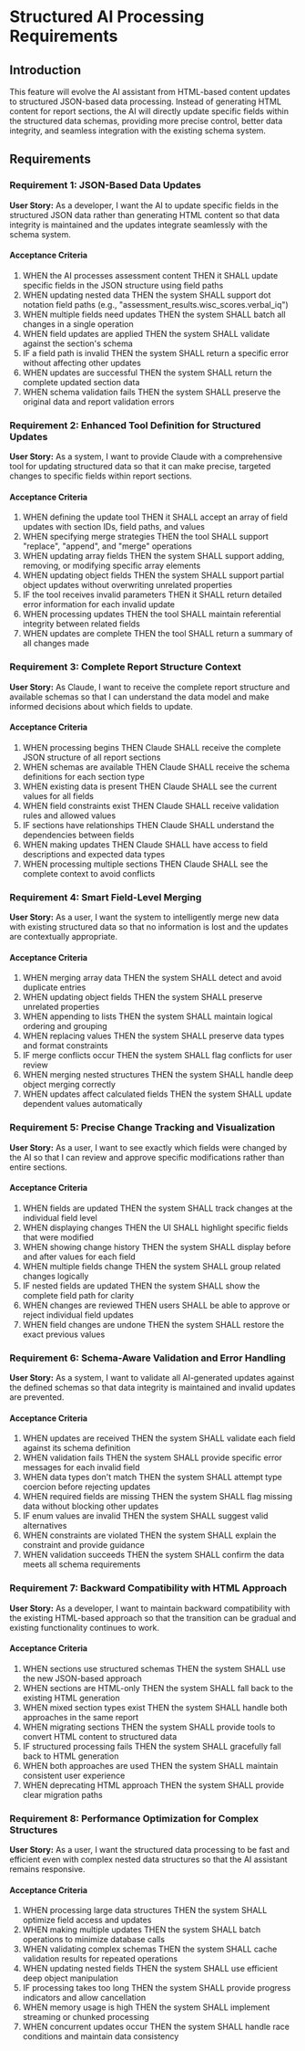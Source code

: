 # Structured AI Processing Requirements

## Introduction

This feature will evolve the AI assistant from HTML-based content updates to structured JSON-based data processing. Instead of generating HTML content for report sections, the AI will directly update specific fields within the structured data schemas, providing more precise control, better data integrity, and seamless integration with the existing schema system.

## Requirements

### Requirement 1: JSON-Based Data Updates

**User Story:** As a developer, I want the AI to update specific fields in the structured JSON data rather than generating HTML content so that data integrity is maintained and the updates integrate seamlessly with the schema system.

#### Acceptance Criteria

1. WHEN the AI processes assessment content THEN it SHALL update specific fields in the JSON structure using field paths
2. WHEN updating nested data THEN the system SHALL support dot notation field paths (e.g., "assessment_results.wisc_scores.verbal_iq")
3. WHEN multiple fields need updates THEN the system SHALL batch all changes in a single operation
4. WHEN field updates are applied THEN the system SHALL validate against the section's schema
5. IF a field path is invalid THEN the system SHALL return a specific error without affecting other updates
6. WHEN updates are successful THEN the system SHALL return the complete updated section data
7. WHEN schema validation fails THEN the system SHALL preserve the original data and report validation errors

### Requirement 2: Enhanced Tool Definition for Structured Updates

**User Story:** As a system, I want to provide Claude with a comprehensive tool for updating structured data so that it can make precise, targeted changes to specific fields within report sections.

#### Acceptance Criteria

1. WHEN defining the update tool THEN it SHALL accept an array of field updates with section IDs, field paths, and values
2. WHEN specifying merge strategies THEN the tool SHALL support "replace", "append", and "merge" operations
3. WHEN updating array fields THEN the system SHALL support adding, removing, or modifying specific array elements
4. WHEN updating object fields THEN the system SHALL support partial object updates without overwriting unrelated properties
5. IF the tool receives invalid parameters THEN it SHALL return detailed error information for each invalid update
6. WHEN processing updates THEN the tool SHALL maintain referential integrity between related fields
7. WHEN updates are complete THEN the tool SHALL return a summary of all changes made

### Requirement 3: Complete Report Structure Context

**User Story:** As Claude, I want to receive the complete report structure and available schemas so that I can understand the data model and make informed decisions about which fields to update.

#### Acceptance Criteria

1. WHEN processing begins THEN Claude SHALL receive the complete JSON structure of all report sections
2. WHEN schemas are available THEN Claude SHALL receive the schema definitions for each section type
3. WHEN existing data is present THEN Claude SHALL see the current values for all fields
4. WHEN field constraints exist THEN Claude SHALL receive validation rules and allowed values
5. IF sections have relationships THEN Claude SHALL understand the dependencies between fields
6. WHEN making updates THEN Claude SHALL have access to field descriptions and expected data types
7. WHEN processing multiple sections THEN Claude SHALL see the complete context to avoid conflicts

### Requirement 4: Smart Field-Level Merging

**User Story:** As a user, I want the system to intelligently merge new data with existing structured data so that no information is lost and the updates are contextually appropriate.

#### Acceptance Criteria

1. WHEN merging array data THEN the system SHALL detect and avoid duplicate entries
2. WHEN updating object fields THEN the system SHALL preserve unrelated properties
3. WHEN appending to lists THEN the system SHALL maintain logical ordering and grouping
4. WHEN replacing values THEN the system SHALL preserve data types and format constraints
5. IF merge conflicts occur THEN the system SHALL flag conflicts for user review
6. WHEN merging nested structures THEN the system SHALL handle deep object merging correctly
7. WHEN updates affect calculated fields THEN the system SHALL update dependent values automatically

### Requirement 5: Precise Change Tracking and Visualization

**User Story:** As a user, I want to see exactly which fields were changed by the AI so that I can review and approve specific modifications rather than entire sections.

#### Acceptance Criteria

1. WHEN fields are updated THEN the system SHALL track changes at the individual field level
2. WHEN displaying changes THEN the UI SHALL highlight specific fields that were modified
3. WHEN showing change history THEN the system SHALL display before and after values for each field
4. WHEN multiple fields change THEN the system SHALL group related changes logically
5. IF nested fields are updated THEN the system SHALL show the complete field path for clarity
6. WHEN changes are reviewed THEN users SHALL be able to approve or reject individual field updates
7. WHEN field changes are undone THEN the system SHALL restore the exact previous values

### Requirement 6: Schema-Aware Validation and Error Handling

**User Story:** As a system, I want to validate all AI-generated updates against the defined schemas so that data integrity is maintained and invalid updates are prevented.

#### Acceptance Criteria

1. WHEN updates are received THEN the system SHALL validate each field against its schema definition
2. WHEN validation fails THEN the system SHALL provide specific error messages for each invalid field
3. WHEN data types don't match THEN the system SHALL attempt type coercion before rejecting updates
4. WHEN required fields are missing THEN the system SHALL flag missing data without blocking other updates
5. IF enum values are invalid THEN the system SHALL suggest valid alternatives
6. WHEN constraints are violated THEN the system SHALL explain the constraint and provide guidance
7. WHEN validation succeeds THEN the system SHALL confirm the data meets all schema requirements

### Requirement 7: Backward Compatibility with HTML Approach

**User Story:** As a developer, I want to maintain backward compatibility with the existing HTML-based approach so that the transition can be gradual and existing functionality continues to work.

#### Acceptance Criteria

1. WHEN sections use structured schemas THEN the system SHALL use the new JSON-based approach
2. WHEN sections are HTML-only THEN the system SHALL fall back to the existing HTML generation
3. WHEN mixed section types exist THEN the system SHALL handle both approaches in the same report
4. WHEN migrating sections THEN the system SHALL provide tools to convert HTML content to structured data
5. IF structured processing fails THEN the system SHALL gracefully fall back to HTML generation
6. WHEN both approaches are used THEN the system SHALL maintain consistent user experience
7. WHEN deprecating HTML approach THEN the system SHALL provide clear migration paths

### Requirement 8: Performance Optimization for Complex Structures

**User Story:** As a user, I want the structured data processing to be fast and efficient even with complex nested data structures so that the AI assistant remains responsive.

#### Acceptance Criteria

1. WHEN processing large data structures THEN the system SHALL optimize field access and updates
2. WHEN making multiple updates THEN the system SHALL batch operations to minimize database calls
3. WHEN validating complex schemas THEN the system SHALL cache validation results for repeated operations
4. WHEN updating nested fields THEN the system SHALL use efficient deep object manipulation
5. IF processing takes too long THEN the system SHALL provide progress indicators and allow cancellation
6. WHEN memory usage is high THEN the system SHALL implement streaming or chunked processing
7. WHEN concurrent updates occur THEN the system SHALL handle race conditions and maintain data consistency
</content>